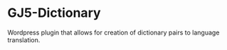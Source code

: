 # GJ5-Dictionary
Wordpress plugin that allows for creation of dictionary pairs to language translation.
